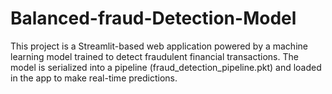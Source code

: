 # Balanced-fraud-Detection-Model
This project is a Streamlit-based web application powered by a machine learning model trained to detect fraudulent financial transactions. The model is serialized into a pipeline (fraud_detection_pipeline.pkt) and loaded in the app to make real-time predictions.
